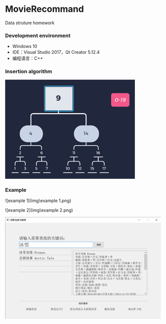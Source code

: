 # MovieRecommand
Data struture homework

### Development environment

- Windows 10
- IDE：Visual Studio 2017，Qt Creator 5.12.4
- 编程语言：C++

### Insertion algorithm

<img src="img\Insertion algorithm.png" style="zoom: 67%;" />

### Example

![example 1](img\example 1.png)

![example 2](img\example 2.png)

<img src="img\example gui.png" alt="example gui" style="zoom:67%;" />

